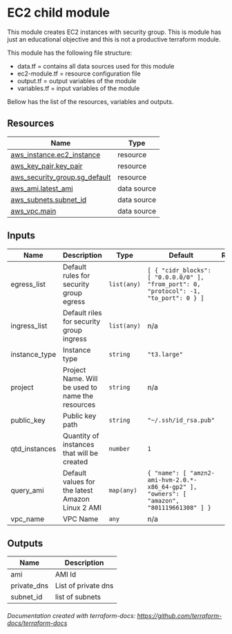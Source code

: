 # EC2 child module
This module creates EC2 instances with security group. This is module has just an educational objective and this is not a productive terraform module. 

This module has the following file structure: 
- data.tf = contains all data sources used for this module
- ec2-module.tf = resource configuration file
- output.tf = output variables of the module
- variables.tf = input variables of the module

Bellow has the list of the resources, variables and outputs. 

## Resources

| Name | Type |
|------|------|
| [aws_instance.ec2_instance](https://registry.terraform.io/providers/hashicorp/aws/latest/docs/resources/instance) | resource |
| [aws_key_pair.key_pair](https://registry.terraform.io/providers/hashicorp/aws/latest/docs/resources/key_pair) | resource |
| [aws_security_group.sg_default](https://registry.terraform.io/providers/hashicorp/aws/latest/docs/resources/security_group) | resource |
| [aws_ami.latest_ami](https://registry.terraform.io/providers/hashicorp/aws/latest/docs/data-sources/ami) | data source |
| [aws_subnets.subnet_id](https://registry.terraform.io/providers/hashicorp/aws/latest/docs/data-sources/subnets) | data source |
| [aws_vpc.main](https://registry.terraform.io/providers/hashicorp/aws/latest/docs/data-sources/vpc) | data source |

## Inputs

| Name | Description | Type | Default | Required |
|------|-------------|------|---------|:--------:|
| egress_list | Default rules for security group egress | `list(any)` | ```[ { "cidr_blocks": [ "0.0.0.0/0" ], "from_port": 0, "protocol": -1, "to_port": 0 } ]``` | no |
| ingress_list | Default riles for security group ingress | `list(any)` | n/a | yes |
| instance_type | Instance type | `string` | `"t3.large"` | no |
| project | Project Name. Will be used to name the resources | `string` | n/a | yes |
| public_key | Public key path | `string` | `"~/.ssh/id_rsa.pub"` | no |
| qtd_instances | Quantity of instances that will be created | `number` | `1` | no |
| query_ami | Default values for the latest Amazon Linux 2 AMI | `map(any)` | ```{ "name": [ "amzn2-ami-hvm-2.0.*-x86_64-gp2" ], "owners": [ "amazon", "801119661308" ] }``` | no |
| vpc_name | VPC Name | `any` | n/a | yes |

## Outputs

| Name | Description |
|------|-------------|
| ami | AMI Id |
| private_dns | List of private dns |
| subnet_id | list of subnets |


###### Documentation created with terraform-docs: https://github.com/terraform-docs/terraform-docs